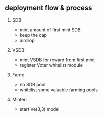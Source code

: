 ## deployment flow & process

1. SDB:

   - mint amount of first mint SDB
   - keep the cap
   - airdrop

2. VSDB:

   - mint VSDB for reward from first mint
   - register Voter whitelist module

3. Farm:

   - no SDB pool
   - whitelist some valuable farming pools

4. Minter:
   - start Ve(3,3) model
